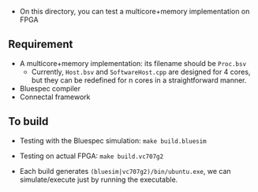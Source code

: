- On this directory, you can test a multicore+memory implementation on FPGA

Requirement
-----------

- A multicore+memory implementation: its filename should be `Proc.bsv`
  + Currently, `Host.bsv` and `SoftwareHost.cpp` are designed for 4 cores, but they can be redefined for n cores in a straightforward manner.
- Bluespec compiler
- Connectal framework

To build
--------

- Testing with the Bluespec simulation: `make build.bluesim`
- Testing on actual FPGA: `make build.vc707g2`

- Each build generates `(bluesim|vc707g2)/bin/ubuntu.exe`, we can simulate/execute just by running the executable.
